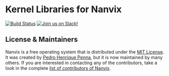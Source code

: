 Kernel Libraries for Nanvix
===========================
[![Build
Status](https://travis-ci.com/nanvix/barelib.svg?branch=unstable)](https://travis-ci.com/nanvix/barelib)
[![Join us on Slack!](https://img.shields.io/badge/chat-on%20Slack-e01563.svg)](https://join.slack.com/t/nanvix/shared_invite/enQtMzY2Nzg5OTQ4NTAyLTAxMmYwOGQ0ZmU2NDg2NTJiMWU1OWVkMWJhMWY4NzMzY2E1NTIyMjNiOTVlZDFmOTcyMmM2NDljMTAzOGI1NGY)

License & Maintainers
---------------------

Nanvix is a free operating system that is distributed under the [MIT
License](https://raw.githubusercontent.com/nanvix/barelib/master/LICENSE). It was
created by [Pedro Henrique Penna](mailto:pedrohenriquepenna@gmail.com),
but it is now maintained by many others. If you are interested in
contacting any of the contributors, take a look in the complete
[list of contributors of
Nanvix](https://raw.githubusercontent.com/nanvix/people/master/CREDITS).
